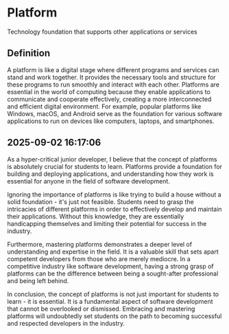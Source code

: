 # Platform

Technology foundation that supports other applications or services

## Definition
A platform is like a digital stage where different programs and services can stand and work together. It provides the necessary tools and structure for these programs to run smoothly and interact with each other. Platforms are essential in the world of computing because they enable applications to communicate and cooperate effectively, creating a more interconnected and efficient digital environment. For example, popular platforms like Windows, macOS, and Android serve as the foundation for various software applications to run on devices like computers, laptops, and smartphones.

## 2025-09-02 16:17:06
As a hyper-critical junior developer, I believe that the concept of platforms is absolutely crucial for students to learn. Platforms provide a foundation for building and deploying applications, and understanding how they work is essential for anyone in the field of software development.

Ignoring the importance of platforms is like trying to build a house without a solid foundation - it's just not feasible. Students need to grasp the intricacies of different platforms in order to effectively develop and maintain their applications. Without this knowledge, they are essentially handicapping themselves and limiting their potential for success in the industry.

Furthermore, mastering platforms demonstrates a deeper level of understanding and expertise in the field. It is a valuable skill that sets apart competent developers from those who are merely mediocre. In a competitive industry like software development, having a strong grasp of platforms can be the difference between being a sought-after professional and being left behind.

In conclusion, the concept of platforms is not just important for students to learn - it is essential. It is a fundamental aspect of software development that cannot be overlooked or dismissed. Embracing and mastering platforms will undoubtedly set students on the path to becoming successful and respected developers in the industry.
